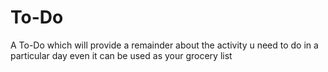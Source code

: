 # To-Do
A To-Do which will provide a remainder about the activity u need to do in a particular day  even it can be used as your grocery list
